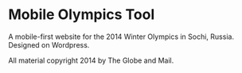 Mobile Olympics Tool
====================

A mobile-first website for the 2014 Winter Olympics in Sochi, Russia. Designed on Wordpress.

All material copyright 2014 by The Globe and Mail.
